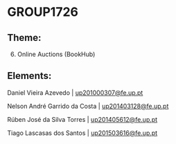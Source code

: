 # GROUP1726

## Theme:

6. Online Auctions (BookHub)

## Elements:

Daniel Vieira Azevedo | up201000307@fe.up.pt

Nelson André Garrido da Costa | up201403128@fe.up.pt 

Rúben José da Silva Torres | up201405612@fe.up.pt 

Tiago Lascasas dos Santos | up201503616@fe.up.pt

